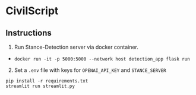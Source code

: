 # CivilScript

## Instructions

1. Run Stance-Detection server via docker container.
- `docker run -it -p 5000:5000 --network host detection_app flask run`

2. Set a `.env` file with keys for `OPENAI_API_KEY` and `STANCE_SERVER`

```
pip install -r requirements.txt
streamlit run streamlit.py
```
